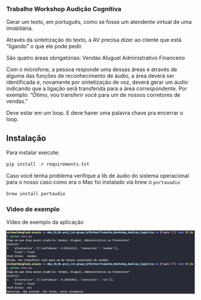 ### Trabalho Workshop Audição Cognitiva 

Gerar um texto, em português, como se fosse um atendente virtual de uma imobiliária.

Através da sintetização do texto, a AV precisa dizer ao cliente que está “ligando” o que ele pode pedir. 

São quatro áreas obrigatórias:
Vendas
Aluguel
Administrativo
Financeiro

Com o microfone, a pessoa responde uma dessas áreas e através de alguma das funções de reconhecimento de áudio, a área deverá ser identificada e, novamente por sintetização de voz, deverá gerar um áudio indicando que a ligação será transferida para a área correspondente. Por exemplo: “Ótimo, vou transferir você para um de nossos corretores de vendas.”

Deve estar em um loop. E deve haver uma palavra chave pra encerrar o loop.

## Instalação

Para instalar execute:

```python
pip install -r requirements.txt
```

Caso você tenha problema verifique a lib de áudio do sistema operacional para o nosso caso como era o Mac foi instalado via brew o `portauadio`

```bash
brew install portaudio
```

### Video de exemplo

Vídeo de exemplo da aplicação


[![Watch the video](card.png)](https://youtu.be/MakxptTReBk)